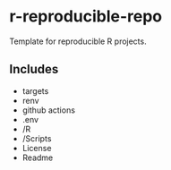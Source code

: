 # r-reproducible-repo
Template for reproducible R projects. 

## Includes
- targets
- renv
- github actions
- .env
- /R
- /Scripts
- License
- Readme

